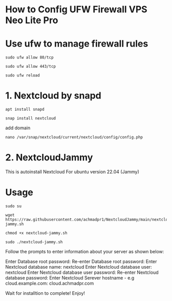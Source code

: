 # How to Config UFW Firewall VPS Neo Lite Pro
# Use ufw to manage firewall rules

```
sudo ufw allow 80/tcp
```
```
sudo ufw allow 443/tcp
```
```
sudo ufw reload
```

# 1. Nextcloud by snapd
```
apt install snapd
```
```
snap install nextcloud
```

add domain

```
nano /var/snap/nextcloud/current/nextcloud/config/config.php
```

# 2. NextcloudJammy
This is autoinstall Nextcloud For ubuntu version 22.04 (Jammy)

# Usage
```
sudo su
```
```
wget https://raw.githubusercontent.com/achmadpr1/NextcloudJammy/main/nextcloud-jammy.sh
```
```
chmod +x nextcloud-jammy.sh
```
```
sudo ./nextcloud-jammy.sh
```

Follow the prompts to enter information about your server as shown below:

Enter Database root password: Re-enter Database root password: Enter Nextcloud database name: nextcloud Enter Nextcloud database user: nextcloud Enter Nextcloud database user password: Re-enter Nextcloud database password: Enter Nextcloud Serever hostname - e.g cloud.example.com: cloud.achmadpr.com

Wait for installtion to complete!
Enjoy!
